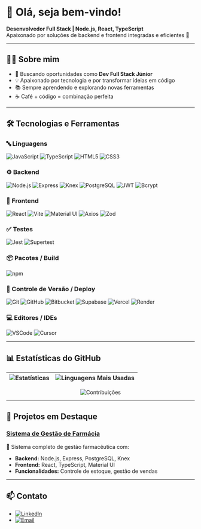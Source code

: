 # 👋 Olá, seja bem-vindo!

**Desenvolvedor Full Stack | Node.js, React, TypeScript**  
Apaixonado por soluções de backend e frontend integradas e eficientes 🚀  

---

## 🧑‍💻 Sobre mim  
- 🎯 Buscando oportunidades como **Dev Full Stack Júnior**  
- 💡 Apaixonado por tecnologia e por transformar ideias em código  
- 📚 Sempre aprendendo e explorando novas ferramentas  
- ☕ Café + código = combinação perfeita  

---

## 🛠️ Tecnologias e Ferramentas  

### 🔤 Linguagens
![JavaScript](https://img.shields.io/badge/JavaScript-F7DF1E?style=for-the-badge&logo=javascript&logoColor=black)
![TypeScript](https://img.shields.io/badge/TypeScript-3178C6?style=for-the-badge&logo=typescript&logoColor=white)
![HTML5](https://img.shields.io/badge/HTML5-E34F26?style=for-the-badge&logo=html5&logoColor=white)
![CSS3](https://img.shields.io/badge/CSS3-1572B6?style=for-the-badge&logo=css3&logoColor=white)

### ⚙️ Backend
![Node.js](https://img.shields.io/badge/Node.js-339933?style=for-the-badge&logo=node.js&logoColor=white)
![Express](https://img.shields.io/badge/Express-000000?style=for-the-badge&logo=express&logoColor=white)
![Knex](https://img.shields.io/badge/Knex-000000?style=for-the-badge&logo=knex&logoColor=white)
![PostgreSQL](https://img.shields.io/badge/PostgreSQL-316192?style=for-the-badge&logo=postgresql&logoColor=white)
![JWT](https://img.shields.io/badge/JWT-000000?style=for-the-badge&logoColor=white)
![Bcrypt](https://img.shields.io/badge/Bcrypt-FF6F00?style=for-the-badge&logoColor=white)

### 🎨 Frontend
![React](https://img.shields.io/badge/React-61DAFB?style=for-the-badge&logo=react&logoColor=black)
![Vite](https://img.shields.io/badge/Vite-646CFF?style=for-the-badge&logo=vite&logoColor=white)
![Material UI](https://img.shields.io/badge/MUI-007FFF?style=for-the-badge&logo=mui&logoColor=white)
![Axios](https://img.shields.io/badge/Axios-000000?style=for-the-badge&logoColor=white)
![Zod](https://img.shields.io/badge/Zod-000000?style=for-the-badge&logoColor=white)

### ✅ Testes
![Jest](https://img.shields.io/badge/Jest-C21325?style=for-the-badge&logo=jest&logoColor=white)
![Supertest](https://img.shields.io/badge/Supertest-000000?style=for-the-badge&logoColor=white)

### 📦 Pacotes / Build
![npm](https://img.shields.io/badge/npm-CB3837?style=for-the-badge&logo=npm&logoColor=white)

### 🔗 Controle de Versão / Deploy
![Git](https://img.shields.io/badge/Git-F05032?style=for-the-badge&logo=git&logoColor=white)
![GitHub](https://img.shields.io/badge/GitHub-181717?style=for-the-badge&logo=github&logoColor=white)
![Bitbucket](https://img.shields.io/badge/Bitbucket-0052CC?style=for-the-badge&logo=bitbucket&logoColor=white)
![Supabase](https://img.shields.io/badge/Supabase-3ECF8E?style=for-the-badge&logo=supabase&logoColor=white)
![Vercel](https://img.shields.io/badge/Vercel-000000?style=for-the-badge&logo=vercel&logoColor=white)
![Render](https://img.shields.io/badge/Render-0080FF?style=for-the-badge&logo=render&logoColor=white)

### 💻 Editores / IDEs
![VSCode](https://img.shields.io/badge/VS%20Code-0078d7?style=for-the-badge&logo=visual-studio-code&logoColor=white)
![Cursor](https://img.shields.io/badge/Cursor-5A45FF?style=for-the-badge&logo=cursor&logoColor=white)

---

## 📊 Estatísticas do GitHub  

<div align="center">

| ![Estatísticas](https://github-readme-stats.vercel.app/api?username=juanWB&show_icons=true&count_private=true&theme=tokyonight&hide_title=true&hide=prs,issues) | ![Linguagens Mais Usadas](https://github-readme-stats.vercel.app/api/top-langs/?username=juanWB&layout=donut&theme=tokyonight&hide_border=true&hide_title=true&text_color=ffffff&icon_color=ffffff&size_weight=0.5&count_weight=0.5) |
|:----------------------------------------------------------------------------------------------------------------------------------------------------------------:|:-------------------------------------------------------------------------------------------------------------------------------------------------------------------:|

![Contribuições](https://github-readme-activity-graph.vercel.app/graph?username=juanWB&theme=tokyo-night&hide_border=true&area=true&height=250)

</div>

---

## 💼 Projetos em Destaque  

### [Sistema de Gestão de Farmácia](https://github.com/juanWB/Sistema-de-gestao-Farmacia)  
💊 Sistema completo de gestão farmacêutica com:  
- **Backend:** Node.js, Express, PostgreSQL, Knex  
- **Frontend:** React, TypeScript, Material UI  
- **Funcionalidades:** Controle de estoque, gestão de vendas  

---

## 📫 Contato  

- [![LinkedIn](https://img.shields.io/badge/LinkedIn-0077B5?style=for-the-badge&logo=linkedin&logoColor=white)](https://www.linkedin.com/in/juan-alejandro-78ab271a2)  
- [![Email](https://img.shields.io/badge/Email-D14836?style=for-the-badge&logo=gmail&logoColor=white)](mailto:juan.acv.06@email.com)
